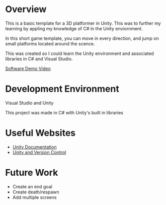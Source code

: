 # Overview

This is a basic template for a 3D platformer in Unity. This was to further my learning by appling my knowledge of C# in the Unity enviornment.

In this short game template, you can move in every direction, and jump on small platforms located around the scence.

This was created so I could learn the Unity environment and associated libraries in C# and Visual Studio.

[Software Demo Video](https://youtu.be/7adeUebRpKI)

# Development Environment

Visual Studio and Unity

This project was made in C# with Unity's built in libraries

# Useful Websites


* [Unity Documentation](https://docs.unity.com/)
* [Unity and Version Control](https://unityatscale.com/unity-version-control-guide/how-to-setup-unity-project-on-github/)

# Future Work
* Create an end goal
* Create death/respawn
* Add multiple screens
